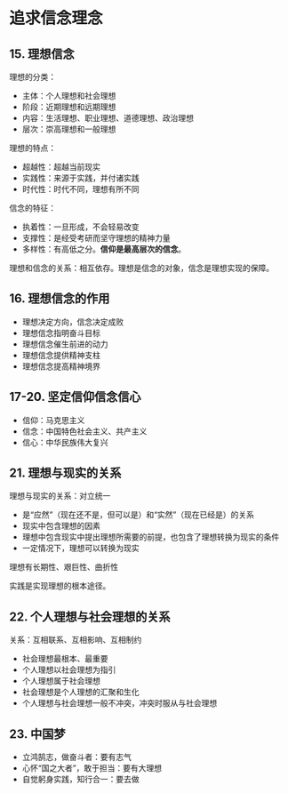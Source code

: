 # 追求信念理念

## 15. 理想信念

理想的分类：

+ 主体：个人理想和社会理想
+ 阶段：近期理想和远期理想
+ 内容：生活理想、职业理想、道德理想、政治理想
+ 层次：崇高理想和一般理想

理想的特点：

+ 超越性：超越当前现实
+ 实践性：来源于实践，并付诸实践
+ 时代性：时代不同，理想有所不同

信念的特征：

+ 执着性：一旦形成，不会轻易改变
+ 支撑性：是经受考研而坚守理想的精神力量
+ 多样性：有高低之分。**信仰是最高层次的信念**。

理想和信念的关系：相互依存。理想是信念的对象，信念是理想实现的保障。

## 16. 理想信念的作用

+ 理想决定方向，信念决定成败
+ 理想信念指明奋斗目标
+ 理想信念催生前进的动力
+ 理想信念提供精神支柱
+ 理想信念提高精神境界

## 17-20. 坚定信仰信念信心

+ 信仰：马克思主义
+ 信念：中国特色社会主义、共产主义
+ 信心：中华民族伟大复兴

## 21. 理想与现实的关系

理想与现实的关系：对立统一

+ 是“应然”（现在还不是，但可以是）和“实然”（现在已经是）的关系
+ 现实中包含理想的因素
+ 理想中包含现实中提出理想所需要的前提，也包含了理想转换为现实的条件
+ 一定情况下，理想可以转换为现实

理想有长期性、艰巨性、曲折性

实践是实现理想的根本途径。

## 22. 个人理想与社会理想的关系

关系：互相联系、互相影响、互相制约

+ 社会理想最根本、最重要
+ 个人理想以社会理想为指引
+ 个人理想属于社会理想
+ 社会理想是个人理想的汇聚和生化
+ 个人理想与社会理想一般不冲突，冲突时服从与社会理想

## 23. 中国梦

+ 立鸿鹄志，做奋斗者：要有志气
+ 心怀“国之大者”，敢于担当：要有大理想
+ 自觉躬身实践，知行合一：要去做
